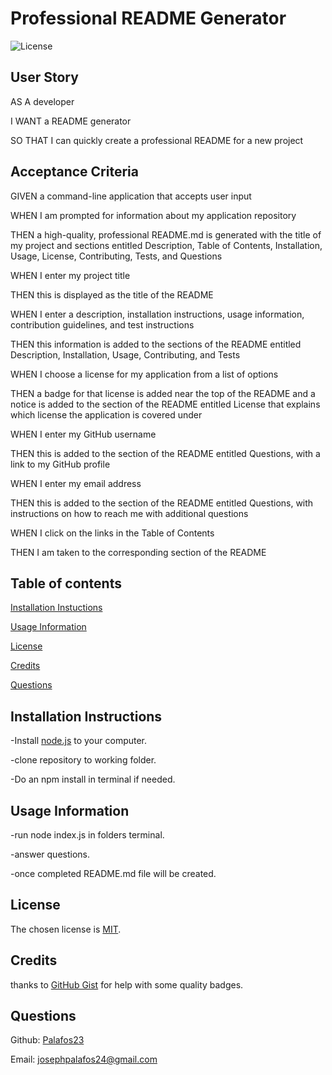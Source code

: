 
# Professional README Generator
  ![License](https://img.shields.io/badge/license-MIT-green.svg)

  ## User Story 
     
  AS A developer

  I WANT a README generator

  SO THAT I can quickly create a professional README for a new project
    
  
  ## Acceptance Criteria
  GIVEN a command-line application that accepts user input
  
  WHEN I am prompted for information about my application repository
  
  THEN a high-quality, professional README.md is generated with the title of my project and sections entitled Description, Table of Contents, Installation, Usage, License, Contributing, Tests, and Questions

  WHEN I enter my project title

  THEN this is displayed as the title of the README

  WHEN I enter a description, installation instructions, usage information, contribution guidelines, and test instructions

  THEN this information is added to the sections of the README entitled Description, Installation, Usage, Contributing, and Tests

  WHEN I choose a license for my application from a list of options

  THEN a badge for that license is added near the top of the README and a notice is added to the section of the README entitled License that explains which license the application is covered under

  WHEN I enter my GitHub username

  THEN this is added to the section of the README entitled Questions, with a link to my GitHub profile

  WHEN I enter my email address

  THEN this is added to the section of the README entitled Questions, with instructions on how to reach me with additional questions

  WHEN I click on the links in the Table of Contents

  THEN I am taken to the corresponding section of the README
  
  

  ## Table of contents
  
  [Installation Instuctions](#installationInstructions)
  

  [Usage Information](#usageInformation)
  

  [License](#license)


  [Credits](#credits)


  [Questions](#questions)


  ## Installation Instructions
  -Install [node.js](https://nodejs.org/en) to your computer.

  -clone repository to working folder. 

  -Do an npm install in terminal if needed. 

  ## Usage Information
  -run node index.js in folders terminal.

  -answer questions. 
  
  -once completed README.md file will be created. 
  
  ## License

  The chosen license is [MIT](https://choosealicense.com/licenses/mit/#).

  ## Credits
  thanks to [GitHub Gist](https://gist.github.com/lukas-h/2a5d00690736b4c3a7ba) for help with some quality badges.

  ## Questions

  Github: [Palafos23](https://github.com/Palafos23)
  

  Email: josephpalafos24@gmail.com
